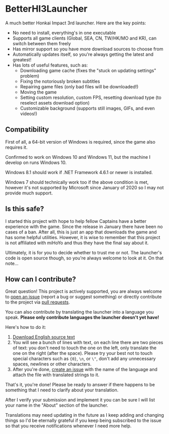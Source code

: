 # BetterHI3Launcher
A much better Honkai Impact 3rd launcher. Here are the key points:
* No need to install, everything's in one executable
* Supports all game clients (Global, SEA, CN, TW/HK/MO and KR), can switch between them freely
* Has mirror support so you have more download sources to choose from
* Automatically updates itself, so you're always getting the latest and greatest!
* Has lots of useful features, such as:
  * Downloading game cache (fixes the "stuck on updating settings" problem)
  * Fixing the notoriously broken subtitles
  * Repairing game files (only bad files will be downloaded!)
  * Moving the game
  * Setting custom resolution, custom FPS, resetting download type (to reselect assets download option)
  * Customizable background (supports still images, GIFs, and even videos!)

## Compatibility
First of all, a 64-bit version of Windows is required, since the game also requires it.

Confirmed to work on Windows 10 and Windows 11, but the machine I develop on runs Windows 10.

Windows 8.1 should work if .NET Framework 4.6.1 or newer is installed.

Windows 7 should technically work too if the above condition is met, however it's not supported by Microsoft since January of 2020 so I may not provide much support.

## Is this safe?
I started this project with hope to help fellow Captains have a better experience with the game. Since the release in January there have been no cases of a ban.
After all, this is just an app that downloads the game and has some helpful utilities. However, it is wise to remember that this project is not affiliated with miHoYo and thus they have the final say about it.

Ultimately, it is for you to decide whether to trust me or not. The launcher's code is open source though, so you're always welcome to look at it. On that note...

## How can I contribute? 
Great question! This project is actively supported, you are always welcome to [open an issue](https://github.com/BuIlDaLiBlE/BetterHI3Launcher/issues/new/choose) (report a bug or suggest something) or directly contribute to the project via [pull requests](https://github.com/BuIlDaLiBlE/BetterHI3Launcher/pulls).

You can also contribute by translating the launcher into a language you speak. **Please only contribute languages the launcher doesn't yet have!**

Here's how to do it:
1. [Download English source text](https://bpnet.host/bh3?launcher_translations=get_contents_en)
2. You will see a bunch of lines with text, on each line there are two pieces of text: you don't need to touch the one on the left, only translate the one on the right (after the space). Please try your best not to touch special characters such as `{0}`, `\n`, or `\"`, don't add any unnecessary spaces, newlines or other characters.
3. After you're done, [create an issue](https://github.com/BuIlDaLiBlE/BetterHI3Launcher/issues/new?assignees=BuIlDaLiBlE&labels=language+contribution&template=language_contribution.md&title=Language+contribution+%5BNAME+OF+THE+LANGUAGE+HERE%5D) with the name of the language and attach the file with translated strings to it.

That's it, you're done! Please be ready to answer if there happens to be something that I need to clarify about your translation.

After I verify your submission and implement it you can be sure I will list your name in the "About" section of the launcher.

Translations may need updating in the future as I keep adding and changing things so I'd be eternally grateful if you keep being subscribed to the issue so that you receive notifications whenever I need more help.